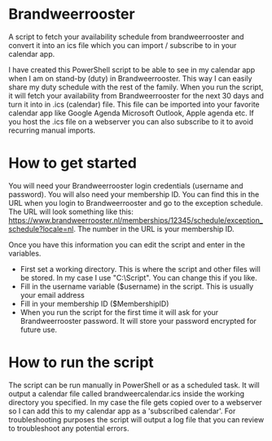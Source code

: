 # Brandweerrooster
A script to fetch your availability schedule from brandweerrooster and convert it into an ics file which you can import / subscribe to in your calendar app.

I have created this PowerShell script to be able to see in my calendar app when I am on stand-by (duty) in Brandweerrooster. This way I can easily share my duty schedule with the rest of the family. When you run the script, it will fetch your availability from Brandweerrooster for the next 30 days and turn it into in .ics (calendar) file. This file can be imported into your favorite calendar app like Google Agenda Microsoft Outlook, Apple agenda etc. If you host the .ics file on a webserver you can also subscribe to it to avoid recurring manual imports.

# How to get started
You will need your Brandweerrooster login credentials (username and password).
You will also need your membership ID. You can find this in the URL when you login to Brandweerrooster and go to  the exception schedule.
The URL will look something like this: https://www.brandweerrooster.nl/memberships/12345/schedule/exception_schedule?locale=nl. The number in the URL is your membership ID.

Once you have this information you can edit the script and enter in the variables.
- First set a working directory. This is where the script and other files will be stored. In my case I use "C:\Script". You can change this if you like.
- Fill in the username variable ($username) in the script. This is usually your email address
- Fill in your membership ID ($MembershipID)
- When you run the script for the first time it will ask for your Brandweerrooster password. It will store your password encrypted for future use.

# How to run the script
The script can be run manually in PowerShell or as a scheduled task. It will output a calendar file called brandweercalendar.ics inside the working directory you specified. In my case the file gets copied over to a webserver so I can add this to my calendar app as a 'subscribed calendar'.
For troubleshooting purposes the script will output a log file that you can review to troubleshoot any potential errors.







